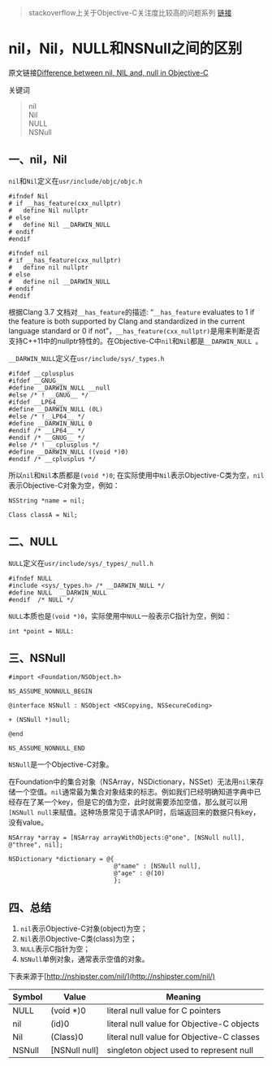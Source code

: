 >stackoverflow上关于Objective-C关注度比较高的问题系列
>[链接](https://stackoverflow.com/questions/tagged/objective-c?sort=frequent&pageSize=15)

# nil，Nil，NULL和NSNull之间的区别

原文链接[Difference between nil, NIL and, null in Objective-C](https://stackoverflow.com/questions/5908936/difference-between-nil-nil-and-null-in-objective-c)

关键词
> nil  
> Nil     
> NULL  
> NSNull

## 一、nil，Nil

`nil`和`Nil`定义在`usr/include/objc/objc.h`

```
#ifndef Nil
# if __has_feature(cxx_nullptr)
#   define Nil nullptr
# else
#   define Nil __DARWIN_NULL
# endif
#endif

#ifndef nil
# if __has_feature(cxx_nullptr)
#   define nil nullptr
# else
#   define nil __DARWIN_NULL
# endif
#endif

```

根据Clang 3.7 文档对`__has_feature`的描述: “`__has_feature` evaluates to 1 if the feature is both supported by Clang and standardized in the current language standard or 0 if not”，`__has_feature(cxx_nullptr)`是用来判断是否支持C++11中的nullptr特性的。在Objective-C中`nil`和`Nil`都是`__DARWIN_NULL `。

`__DARWIN_NULL`定义在`usr/include/sys/_types.h`

```
#ifdef __cplusplus
#ifdef __GNUG__
#define __DARWIN_NULL __null
#else /* ! __GNUG__ */
#ifdef __LP64__
#define __DARWIN_NULL (0L)
#else /* !__LP64__ */
#define __DARWIN_NULL 0
#endif /* __LP64__ */
#endif /* __GNUG__ */
#else /* ! __cplusplus */
#define __DARWIN_NULL ((void *)0)
#endif /* __cplusplus */
```
所以`nil`和`Nil`本质都是`(void *)0`; 在实际使用中`Nil`表示Objective-C类为空，`nil`表示Objective-C对象为空，例如：

```
NSString *name = nil;

Class classA = Nil;

```


## 二、NULL

`NULL`定义在`usr/include/sys/_types/_null.h`

```
#ifndef NULL
#include <sys/_types.h> /* __DARWIN_NULL */
#define NULL  __DARWIN_NULL
#endif  /* NULL */
```
`NULL`本质也是`(void *)0`，实际使用中`NULL`一般表示C指针为空，例如：

```
int *point = NULL:
```

## 三、NSNull 

```
#import <Foundation/NSObject.h>

NS_ASSUME_NONNULL_BEGIN

@interface NSNull : NSObject <NSCopying, NSSecureCoding>

+ (NSNull *)null;

@end

NS_ASSUME_NONNULL_END
```

`NSNull`是一个Objective-C对象。

在Foundation中的集合对象（NSArray，NSDictionary，NSSet）无法用`nil`来存储一个空值。`nil`通常最为集合对象结束的标志。例如我们已经明确知道字典中已经存在了某一个key，但是它的值为空，此时就需要添加空值，那么就可以用`[NSNull null`来赋值。这种场景常见于请求API时，后端返回来的数据只有key，没有value。

```
NSArray *array = [NSArray arrayWithObjects:@"one", [NSNull null], @"three", nil];

NSDictionary *dictionary = @{
                             @"name" : [NSNull null],
                             @"age" : @(10)
                             };
```

## 四、总结

1. `nil`表示Objective-C对象(object)为空；
2. `Nil`表示Objective-C类(class)为空；
3. `NULL`表示C指针为空；
4. `NSNull`单例对象，通常表示空值的对象。

下表来源于[http://nshipster.com/nil/](http://nshipster.com/nil/)

|	Symbol	|	Value	|	Meaning	|
|	---		|	---		|	---			|
|	NULL	| (void *)0|	literal null value for C pointers|
|	nil		| (id)0    | literal null value for Objective-C objects|
|	Nil		| (Class)0 |	literal null value for Objective-C classes|
|	NSNull	|[NSNull null]|	singleton object used to represent null|